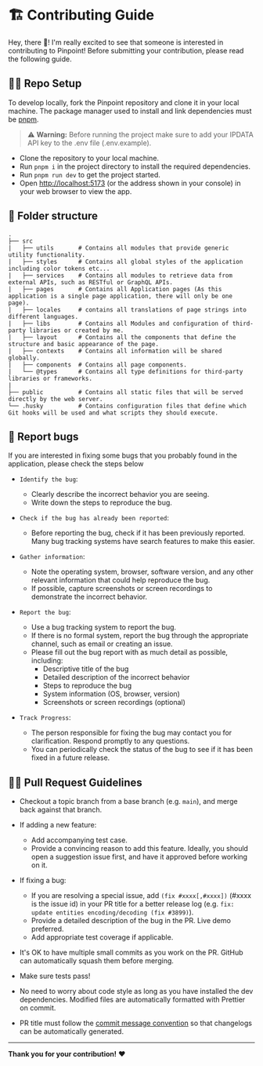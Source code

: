 
# :building_construction: Contributing Guide

Hey, there :wave:! I'm really excited to see that someone is interested in contributing to Pinpoint! Before submitting your contribution, please read the following guide.

## :man_technologist: Repo Setup

To develop locally, fork the Pinpoint repository and clone it in your local machine. The package manager used to install and link dependencies must be [pnpm](https://pnpm.io/).

> :warning: **Warning:** Before running the project make sure to add your IPDATA API key to the .env file (.env.example).

- Clone the repository to your local machine.
- Run `pnpm i` in the project directory to install the required dependencies.
- Run `pnpm run dev` to get the project started.
- Open [http://localhost:5173](http://localhost:5173) (or the address shown in your console) in your web browser to view the app.

## :file_folder: Folder structure

```
.
├── src
|   ├── utils       # Contains all modules that provide generic utility functionality.
|   ├── styles      # Contains all global styles of the application including color tokens etc...
|   ├── services    # Contains all modules to retrieve data from external APIs, such as RESTful or GraphQL APIs.
|   ├── pages       # Contains all Application pages (As this application is a single page application, there will only be one page).
|   ├── locales     # contains all translations of page strings into different languages.
|   ├── libs        # Contains all Modules and configuration of third-party libraries or created by me.
|   ├── layout      # Contains all the components that define the structure and basic appearance of the page.
|   ├── contexts    # Contains all information will be shared globally.
|   ├── components  # Contains all page components. 
|   └── @types      # Contains all type definitions for third-party libraries or frameworks.
|
├── public          # Contains all static files that will be served directly by the web server.
└── .husky          # Contains configuration files that define which Git hooks will be used and what scripts they should execute.
```

## :bug: Report bugs

If you are interested in fixing some bugs that you probably found in the application, please check the steps below

- `Identify the bug`:

     - Clearly describe the incorrect behavior you are seeing.
     - Write down the steps to reproduce the bug.

- `Check if the bug has already been reported`:

     - Before reporting the bug, check if it has been previously reported. Many bug tracking systems have search features to make this easier.

- `Gather information`:

     - Note the operating system, browser, software version, and any other relevant information that could help reproduce the bug.
     - If possible, capture screenshots or screen recordings to demonstrate the incorrect behavior.

- `Report the bug`:

     - Use a bug tracking system to report the bug.
     - If there is no formal system, report the bug through the appropriate channel, such as email or creating an issue.
     - Please fill out the bug report with as much detail as possible, including:
         - Descriptive title of the bug
         - Detailed description of the incorrect behavior
         - Steps to reproduce the bug
         - System information (OS, browser, version)
         - Screenshots or screen recordings (optional)

- `Track Progress`:

     - The person responsible for fixing the bug may contact you for clarification. Respond promptly to any questions.
     - You can periodically check the status of the bug to see if it has been fixed in a future release.

## :construction_worker_man: Pull Request Guidelines

- Checkout a topic branch from a base branch (e.g. `main`), and merge back against that branch.

- If adding a new feature:
	- Add accompanying test case.
	- Provide a convincing reason to add this feature. Ideally, you should open a suggestion issue first, and have it approved before working on it.

- If fixing a bug:

  - If you are resolving a special issue, add `(fix #xxxx[,#xxxx])` (#xxxx is the issue id) in your PR title for a better release log (e.g. `fix: update entities encoding/decoding (fix #3899)`).
  - Provide a detailed description of the bug in the PR. Live demo preferred.
  - Add appropriate test coverage if applicable.

- It's OK to have multiple small commits as you work on the PR. GitHub can automatically squash them before merging.

- Make sure tests pass!

- No need to worry about code style as long as you have installed the dev dependencies. Modified files are automatically formatted with Prettier on commit.

- PR title must follow the [commit message convention](./.github/commit-convention.md) so that changelogs can be automatically generated.

---

**Thank you for your contribution!** :heart:

